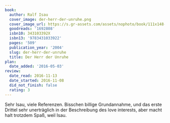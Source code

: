 ```yaml
---
book:
  author: Ralf Isau
  cover_image: der-herr-der-unruhe.png
  cover_image_url: https://s.gr-assets.com/assets/nophoto/book/111x148-bcc042a9c91a29c1d680899eff700a03.png
  goodreads: '1692808'
  isbn10: 343103392X
  isbn13: '9783431033922'
  pages: '509'
  publication_year: '2004'
  slug: der-herr-der-unruhe
  title: Der Herr der Unruhe
plan:
  date_added: '2016-05-03'
review:
  date_read: 2016-11-13
  date_started: 2016-11-08
  did_not_finish: false
  rating: 3
---
```


Sehr Isau, viele Referenzen. Bisschen billige Grundannahme, und das erste Drittel sehr unerträglich in der Beschreibung des love interests, aber macht halt trotzdem Spaß, weil Isau.
